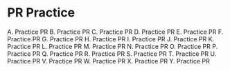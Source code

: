 # PR Practice
A. Practice PR
B. Practice PR
C. Practice PR
D. Practice PR
E. Practice PR
F. Practice PR
G. Practice PR
H. Practice PR
I. Practice PR
J. Practice PR
K. Practice PR
L. Practice PR
M. Practice PR
N. Practice PR
O. Practice PR
P. Practice PR
Q. Practice PR
R. Practice PR
S. Practice PR
T. Practice PR
U. Practice PR
V. Practice PR
W. Practice PR
X. Practice PR
Y. Practice PR
